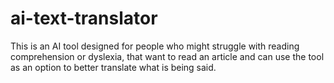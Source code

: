 # ai-text-translator
This is an AI tool designed for people who might struggle with reading comprehension or dyslexia, that want to read an article and can use the tool as an option to better translate what is being said.
